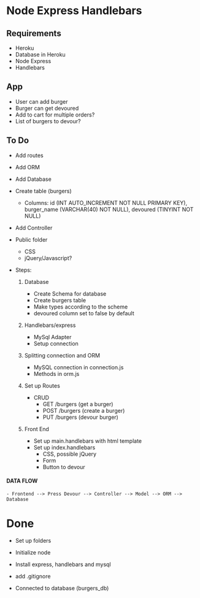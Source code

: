 # Node Express Handlebars

## Requirements

- Heroku
- Database in Heroku
- Node Express
- Handlebars

## App

- User can add burger
- Burger can get devoured
- Add to cart for multiple orders?
- List of burgers to devour?

## To Do

- Add routes

- Add ORM

- Add Database

* Create table (burgers)

  - Columns: id (INT AUTO_INCREMENT NOT NULL PRIMARY KEY), burger_name (VARCHAR(40) NOT NULL), devoured (TINYINT NOT NULL)

* Add Controller

* Public folder

  - CSS
  - jQuery/Javascript?

* Steps:

  1.  Database

      - Create Schema for database
      - Create burgers table
      - Make types according to the scheme
      - devoured column set to false by default

  2.  Handlebars/express

      - MySql Adapter
      - Setup connection

  3.  Splitting connection and ORM

      - MySQL connection in connection.js
      - Methods in orm.js

  4.  Set up Routes

      - CRUD
        - GET /burgers (get a burger)
        - POST /burgers (create a burger)
        - PUT /burgers (devour burger)

  5.  Front End

      - Set up main.handlebars with html template
      - Set up index.handlebars
        - CSS, possible jQuery
        - Form
        - Button to devour

#### DATA FLOW

    - Frontend --> Press Devour --> Controller --> Model --> ORM --> Database

# Done

- Set up folders

- Initialize node

- Install express, handlebars and mysql

- add .gitignore

- Connected to database (burgers_db)
